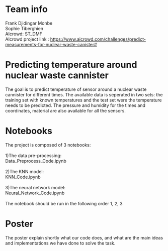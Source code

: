  # Team info

Frank Djidingar Monbe\
Sophie Tiberghien\
AIcrowd: ST_DMF\
AIcrowd project link : https://www.aicrowd.com/challenges/predict-measurements-for-nuclear-waste-canister#




# Predicting temperature around nuclear waste cannister

The goal is to predict temperature of sensor around a nuclear waste cannister for different times. The available data is seperated in two sets: the training set with known temperatures and the test set were the temperature needs to be predicted. The pressure and humidity for the times and coordinates, material are also available for all the sensors. 

# Notebooks

The project is composed of 3 notebooks:\
\
	1)The data pre-processing:\
		Data_Preprocess_Code.ipynb\
\
	2)The KNN model:\
		KNN_Code.ipynb\
\
	3)The neural network model:\
		Neural_Network_Code.ipynb\
\
The notebook should be run in the following order 1, 2, 3


# Poster

The poster explain shortly what our code does, and what are the main ideas and implementations we have done to solve the task.


